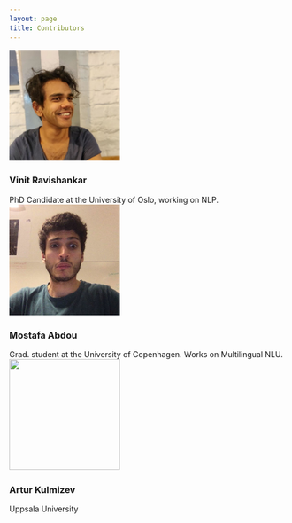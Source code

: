```yaml
---
layout: page
title: Contributors
---
```


<div class="about-wrap">
  <div class="about-col">
   <img class="about-img" src="/assets/img/vin.jpg" width="200px" height="200px">
   <h3><span align="center">Vinit Ravishankar</span></h3>
   <span align="center">PhD Candidate at the University of Oslo, working on NLP.</span>
  </div>
  <div class="about-col">
   <img class="about-img" src="/assets/img/mo.jpg" width="200px" height="200px">
   <h3><span align="center">Mostafa Abdou</span></h3>
   <span align="center">Grad. student at the University of Copenhagen. Works on Multilingual NLU.</span>
  </div>
</div>

<div class="about-wrap">
  <div class="about-col">
   <img class="about-img" src="https://www.thedailymash.co.uk/wp-content/uploads/hip425-1-425x239.jpg" width="200px" height="200px">
   <h3><span align="center">Artur Kulmizev</span></h3>
   <span align="center">Uppsala University</span>
  </div>
</div>
